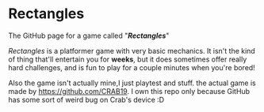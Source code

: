 # Rectangles
The GitHub page for a game called "***Rectangles***"

*Rectangles* is a platformer game with very basic mechanics. It isn't the kind of thing that'll entertain you for **weeks**, but it does sometimes offer really hard challenges, and is fun to play for a couple minutes when you're bored!

Also the game isn't actually mine,I just playtest and stuff. the actual game is made by https://github.com/CRAB19.
I own this repo only because GitHub has some sort of weird bug on Crab's device :D
